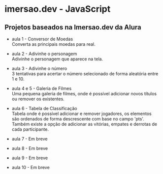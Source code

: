 # imersao.dev - JavaScript

## **Projetos baseados na Imersao.dev da Alura**

* aula 1 - Conversor de Moedas  
Converta as principais moedas para real.  

* aula 2 - Adivinhe o personagem  
Adivinhe o personagem que aparece na tela.  

* aula 3 - Adivinhe o número  
3 tentativas para acertar o número selecionado de forma aleatória entre 1 e 10.  

* aula 4 e 5 - Galeria de Filmes  
Uma pequena galeria de filmes, onde é possível adicionar novos títulos ou remover os existentes. 

* aula 6 - Tabela de Classificação  
Tabela onde é possível adicionar e remover jogadores, os elementos são ordenados de forma descrescente com base no campo 'pts'. Também existe a opção de adicionar as vitórias, empates e derrotas de cada participante.

* aula 7 - Em breve
* aula 8 - Em breve
* aula 9 - Em breve
* aula 10 - Em breve
